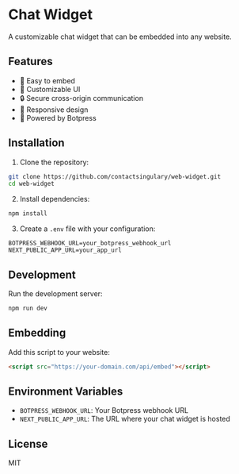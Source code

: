# Chat Widget

A customizable chat widget that can be embedded into any website.

## Features

- 🚀 Easy to embed
- 💅 Customizable UI
- 🔒 Secure cross-origin communication
- 📱 Responsive design
- 🤖 Powered by Botpress

## Installation

1. Clone the repository:
```bash
git clone https://github.com/contactsingulary/web-widget.git
cd web-widget
```

2. Install dependencies:
```bash
npm install
```

3. Create a `.env` file with your configuration:
```env
BOTPRESS_WEBHOOK_URL=your_botpress_webhook_url
NEXT_PUBLIC_APP_URL=your_app_url
```

## Development

Run the development server:

```bash
npm run dev
```

## Embedding

Add this script to your website:

```html
<script src="https://your-domain.com/api/embed"></script>
```

## Environment Variables

- `BOTPRESS_WEBHOOK_URL`: Your Botpress webhook URL
- `NEXT_PUBLIC_APP_URL`: The URL where your chat widget is hosted

## License

MIT 